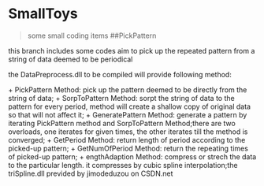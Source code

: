 # SmallToys
>some small coding items
##PickPattern
<p>this branch includes some codes aim to pick up the repeated pattern from a string of data deemed to be periodical</p>
<p>the DataPreprocess.dll to be compiled will provide following method:</p>
+ PickPattern Method: pick up the pattern deemed to be directly from the string of data;
+ SorpToPattern Method: sorpt the string of data to the pattern for every period, method will create a shallow copy of original data so that will not affect it;
+ GeneratePattern Method: generate a pattern by iterating PickPattern method and SorpToPattern Method;there are two overloads, one iterates for given times, the other iterates till the method is converged;
+ GetPeriod Method: return length of period according to the picked-up pattern;
+ GetNumOfPeriod Method: return the repeating times of picked-up pattern;
+ engthAdaption Method: compress or strech the data to the particular length. it compresses by cubic spline interpolation;the triSpline.dll previded by jimodeduzou on CSDN.net
  
